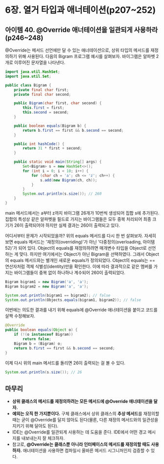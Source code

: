 # 6장. 열거 타입과 애너테이션(p207~252)

## 아이템 40. @Override 애너테이션을 일관되게 사용하라(p246~248)

@Override는 메서드 선언에만 달 수 있는 애너테이션으로, 상위 타입의 메서드를 재정의하기 위해 사용된다. 다음의 Bigram 프로그램 예시를 살펴보자. 바이그램은 알파벳 2개로 이루어진 문자열을 나타낸다.

```java
import java.util.HashSet;
import java.util.Set;

public class Bigram {
    private final char first;
    private final char second;

    public Bigram(char first, char second) {
        this.first = first;
        this.second = second;
    }

    public boolean equals(Bigram b) {
        return b.first == first && b.second == second;
    }

    public int hashCode() {
        return 31 * first + second;
    }

    public static void main(String[] args) {
        Set<Bigram> s = new HashSet<>();
        for (int i = 0; i < 10; i++) {
            for (char ch = 'a'; ch <= 'z'; ch++) {
                s.add(new Bigram(ch, ch));
            }
        }
        System.out.println(s.size()); // 260
    }
}
```

main 메서드에서는 a부터 z까지 바이그램 26개가 10번씩 생성되어 집합 s에 추가된다. 집합의 특성상 같은 알파벳을 필드로 가지는 바이그램들은 모두 중복 처리되어 최종 크기가 26이 출력되어야 하지만 실제 결과는 260이 출력되고 있다.

어디서부터 문제가 시작되었을까? 위의 equals 메서드를 다시 한 번 살펴보자. 자세히 보면 equals 메서드는 '재정의(overriding)'가 아닌 '다중정의(overloading, 아이템 52)'가 되어 있다. Object의 equals를 재정의하려면 매개변수 타입을 Object로 선언하는 게 맞다. 하지만 여기에서는 Object가 아닌 Bigram을 선택하였다. 그래서 Object의 equals 메서드와는 별개인 새로운 equals가 정의되었다. Object의 equals는 == 연산자처럼 객체 식별성(identity)만을 확인한다. 이에 따라 결과적으로 같은 멤버를 가지는 바이그램들이 중복 없이 하나하나 계수되어 260이 출력되었다.

```java
Bigram bigram1 = new Bigram('a', 'a');
Bigram bigram2 = new Bigram('a', 'a');

System.out.println(bigram1 == bigram2); // false
System.out.println(Objects.equals(bigram1, bigram2)); // false
```

이번에는 의도한 결과를 내기 위해 equals에 @Override 애너테이션을 붙이고 코드를 살짝 수정해보자.

```java
@Override
public boolean equals(Object o) {
    if (!(o instanceof Bigram))
        return false;
    Bigram b = (Bigram) o;
    return b.first == first && b.second == second;
}
```

이제 다시 위의 main 메서드를 돌리면 26이 출력되는 걸 볼 수 있다.

```java
System.out.println(s.size()); // 26
```

## 마무리

- **상위 클래스의 메서드를 재정의하려는 모든 메서드에 @Override 애너테이션을 달자.**
- **예외는 오직 한 가지뿐이다.** 구체 클래스에서 상위 클래스의 **추상 메서드**를 재정의할 때는 굳이 @Override를 달지 않아도 된다(물론, 다른 재정의 메서드와의 일관성을 지키기 위해 달아도 된다).
- IDE는 @Override를 일관되게 사용하는 데 도움을 준다. IDE에서 어떤 경고 메시지를 내보내는지 잘 체크하자.
- 참고로, **@Override는 클래스뿐 아니라 인터페이스의 메서드를 재정의할 때도 사용하자.** 애너테이션을 사용하면 컴파일시 올바른 메서드 시그니처인지 검증할 수 있다.

